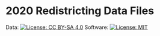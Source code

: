 # 2020 Redistricting Data Files

Data: [![License: CC BY-SA 4.0](https://img.shields.io/badge/License-CC%20BY--SA%204.0-lightgrey.svg)](https://creativecommons.org/licenses/by-sa/4.0/)
Software: [![License: MIT](https://img.shields.io/badge/License-MIT-yellow.svg)](https://opensource.org/licenses/MIT)
